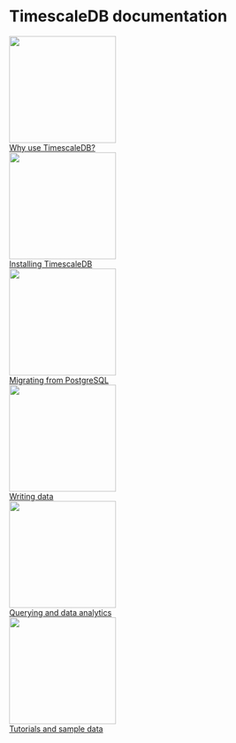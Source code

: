 <h1>TimescaleDB documentation</h1>

<div class="test-chooser__cyoa-menu">
  <a href="/introduction">
    <div class="cyoa-button">
      <img src="/assets/images/welcome-1-why.png" width="193px">
      <div class="test-chooser__cyoa-menu-label">Why use TimescaleDB?</div>
    </div>
  </a>
  <a href="/getting-started/installation">
    <div class="cyoa-button">
      <img src="/assets/images/welcome-2-install.png" width="193px">
      <div class="test-chooser__cyoa-menu-label">Installing TimescaleDB</div>
    </div>
  </a>
  <a href="/getting-started/setup/migrate-from-postgresql">
    <div class="cyoa-button">
      <img src="/assets/images/welcome-3-postgresql.png" width="193px">
      <div class="test-chooser__cyoa-menu-label">Migrating from PostgreSQL</div>
    </div>
  </a>
</div>
<div class="test-chooser__cyoa-menu">
  <a href="/api#insert">
    <div class="cyoa-button">
      <img src="/assets/images/welcome-4-data.png" width="193px">
      <div class="test-chooser__cyoa-menu-label">Writing data</div>
    </div>
  </a>
  <a href="/api#select">
    <div class="cyoa-button">
      <img src="/assets/images/welcome-5-analytics.png" width="193px">
      <div class="test-chooser__cyoa-menu-label">Querying and data analytics</div>
    </div>
  </a>
  <a href="/tutorials">
    <div class="cyoa-button">
      <img src="/assets/images/welcome-6-admin.png" width="193px">
      <div class="test-chooser__cyoa-menu-label">Tutorials and sample data</div>
    </div>
  </a>
</div>
